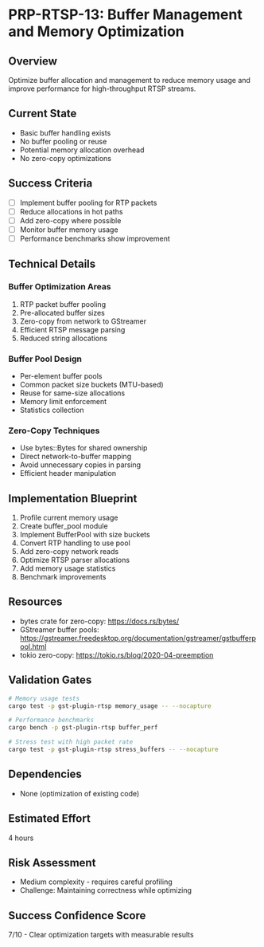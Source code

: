 # PRP-RTSP-13: Buffer Management and Memory Optimization

## Overview
Optimize buffer allocation and management to reduce memory usage and improve performance for high-throughput RTSP streams.

## Current State
- Basic buffer handling exists
- No buffer pooling or reuse
- Potential memory allocation overhead
- No zero-copy optimizations

## Success Criteria
- [ ] Implement buffer pooling for RTP packets
- [ ] Reduce allocations in hot paths
- [ ] Add zero-copy where possible
- [ ] Monitor buffer memory usage
- [ ] Performance benchmarks show improvement

## Technical Details

### Buffer Optimization Areas
1. RTP packet buffer pooling
2. Pre-allocated buffer sizes
3. Zero-copy from network to GStreamer
4. Efficient RTSP message parsing
5. Reduced string allocations

### Buffer Pool Design
- Per-element buffer pools
- Common packet size buckets (MTU-based)
- Reuse for same-size allocations
- Memory limit enforcement
- Statistics collection

### Zero-Copy Techniques
- Use bytes::Bytes for shared ownership
- Direct network-to-buffer mapping
- Avoid unnecessary copies in parsing
- Efficient header manipulation

## Implementation Blueprint
1. Profile current memory usage
2. Create buffer_pool module
3. Implement BufferPool with size buckets
4. Convert RTP handling to use pool
5. Add zero-copy network reads
6. Optimize RTSP parser allocations
7. Add memory usage statistics
8. Benchmark improvements

## Resources
- bytes crate for zero-copy: https://docs.rs/bytes/
- GStreamer buffer pools: https://gstreamer.freedesktop.org/documentation/gstreamer/gstbufferpool.html
- tokio zero-copy: https://tokio.rs/blog/2020-04-preemption

## Validation Gates
```bash
# Memory usage tests
cargo test -p gst-plugin-rtsp memory_usage -- --nocapture

# Performance benchmarks
cargo bench -p gst-plugin-rtsp buffer_perf

# Stress test with high packet rate
cargo test -p gst-plugin-rtsp stress_buffers -- --nocapture
```

## Dependencies
- None (optimization of existing code)

## Estimated Effort
4 hours

## Risk Assessment
- Medium complexity - requires careful profiling
- Challenge: Maintaining correctness while optimizing

## Success Confidence Score
7/10 - Clear optimization targets with measurable results